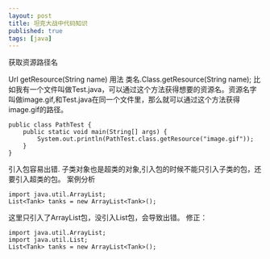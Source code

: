 ```yaml
---
layout: post
title: 坦克大战中代码知识
published: true
tags: [java]
---
```

获取资源路径名

Url getResource(String name)
用法
类名.Class.getResource(String name);
比如我有一个文件叫做Test.java，可以通过这个方法获得想要的资源名。资源名字叫做image.gif,和Test.java在同一个文件里，那么就可以通过这个方法获得image.gif的路径。
```
public class PathTest {
    public static void main(String[] args) {
        System.out.println(PathTest.class.getResource("image.gif"));
    }
}
```



引入包容易出错.
子类对象也是超类的对象,引入包的时候不能只引入子类的包，还要引入超类的包。
案例分析
```
import java.util.ArrayList;
List<Tank> tanks = new ArrayList<Tank>();
```
这里只引入了ArrayList包，没引入List包，会导致出错。
修正：
```
import java.util.ArrayList;
import java.util.List;
List<Tank> tanks = new ArrayList<Tank>();
```
